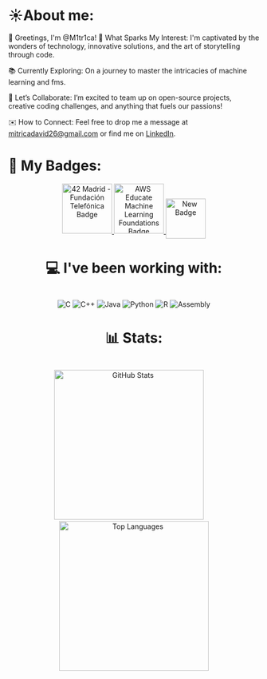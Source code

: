 # ☀️About me:
👋 Greetings, I'm @M1tr1ca!
🌟 What Sparks My Interest:
I'm captivated by the wonders of technology, innovative solutions, and the art of storytelling through code.

📚 Currently Exploring:
On a journey to master the intricacies of machine learning and fms.

🤝 Let’s Collaborate:
I’m excited to team up on open-source projects, creative coding challenges, and anything that fuels our passions!

✉️ How to Connect:
Feel free to drop me a message at mitricadavid26@gmail.com or find me on [LinkedIn](https://www.linkedin.com/in/david-mitrica-934a0b322/).

# 🏅 My Badges:

<div align="center">
  <a href="https://github.com/user-attachments/assets/9d242783-133a-4e78-953d-ab48441d6baa">
    <img src="https://github.com/user-attachments/assets/9d242783-133a-4e78-953d-ab48441d6baa" alt="42 Madrid - Fundación Telefónica Badge" width="100"/>
  </a>
  <a href="https://www.credly.com/badges/3bbfa2d9-fbc0-4e23-bca7-dc6c96a080c3">
    <img src="https://github.com/user-attachments/assets/4229c6ea-fee6-4876-b928-93cae72f034c" alt="AWS Educate Machine Learning Foundations Badge" width="100"/>
  </a>
  <a href="https://github.com/user-attachments/assets/7c1dc446-5de7-4369-925a-f1beeca03b95">
    <img src="https://github.com/user-attachments/assets/7c1dc446-5de7-4369-925a-f1beeca03b95" alt="New Badge" width="80" style="vertical-align: -10px;"/>
  </a>





# 💻 I've been working with:
<br>
<div align="center">
  <img src="https://img.shields.io/badge/c-%2300599C.svg?style=for-the-badge&logo=c&logoColor=white" alt="C">
  <img src="https://img.shields.io/badge/c++-%2300599C.svg?style=for-the-badge&logo=c%2B%2B&logoColor=white" alt="C++">
  <img src="https://img.shields.io/badge/java-%23ED8B00.svg?style=for-the-badge&logo=openjdk&logoColor=white" alt="Java">
  <img src="https://img.shields.io/badge/python-3670A0?style=for-the-badge&logo=python&logoColor=ffdd54" alt="Python">
  <img src="https://img.shields.io/badge/r-%23276DC3.svg?style=for-the-badge&logo=r&logoColor=white" alt="R">
  <img src="https://camo.githubusercontent.com/0b0bf3db1b7008bf53f47fd1a84b0793edaf199b2abdc6e71145ff9c3ea77d4b/68747470733a2f2f696d672e736869656c64732e696f2f62616467652f2d417373656d626c792d3030303030303f7374796c653d666f722d7468652d6261646765" alt="Assembly">
</div>

# 📊 Stats:
<br>
<div align="center">
  <img src="https://github-readme-stats.vercel.app/api?username=M1TR1CA&theme=transparent&hide_border=false&include_all_commits=false&count_private=false" alt="GitHub Stats" width="300"/>
  &nbsp;&nbsp;&nbsp;&nbsp;
  <img src="https://github-readme-stats.vercel.app/api/top-langs/?username=M1TR1CA&theme=transparent&hide_border=false&include_all_commits=false&count_private=false&layout=compact" alt="Top Languages" width="300"/>
</div>



<!-- You can add more badges here using the same format -->




<!---
M1tr1ca/M1tr1ca is a ✨ special ✨ repository because its `README.md` (this file) appears on your GitHub profile.
You can click the Preview link to take a look at your changes.
--->

